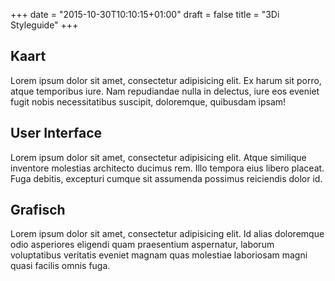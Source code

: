 +++
date = "2015-10-30T10:10:15+01:00"
draft = false
title = "3Di Styleguide"
+++

Kaart
--------

Lorem ipsum dolor sit amet, consectetur adipisicing elit. Ex harum sit porro, atque temporibus iure. Nam repudiandae nulla in delectus, iure eos eveniet fugit nobis necessitatibus suscipit, doloremque, quibusdam ipsam!



User Interface
--------

Lorem ipsum dolor sit amet, consectetur adipisicing elit. Atque similique inventore molestias architecto ducimus rem. Illo tempora eius libero placeat. Fuga debitis, excepturi cumque sit assumenda possimus reiciendis dolor id.



Grafisch
--------

Lorem ipsum dolor sit amet, consectetur adipisicing elit. Id alias doloremque odio asperiores eligendi quam praesentium aspernatur, laborum voluptatibus veritatis eveniet magnam quas molestiae laboriosam magni quasi facilis omnis fuga.
